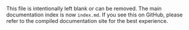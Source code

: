 
This file is intentionally left blank or can be removed. The main documentation index is now `index.md`.
If you see this on GitHub, please refer to the compiled documentation site for the best experience.
